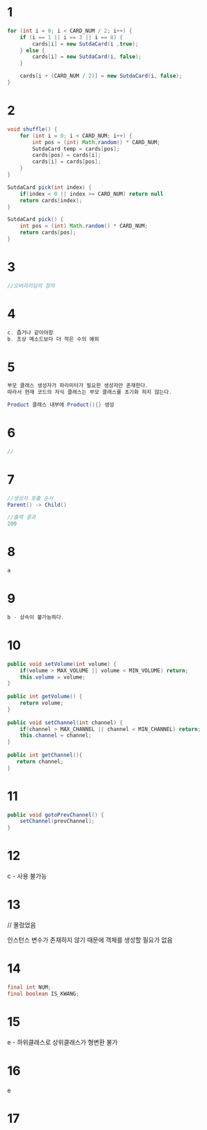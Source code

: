 # 1

```java
for (int i = 0; i < CARD_NUM / 2; i++) {
	if (i == 1 || i == 3 || i == 8) {
		cards[i] = new SutdaCard(i ,true);
	} else {
		cards[i] = new SutdaCard(i, false);
	}

	cards[i + (CARD_NUM / 2)] = new SutdaCard(i, false);
}
```

# 2

```java
void shuffle() {
	for (int i = 0; i < CARD_NUM; i++) {
		int pos = (int) Math.random() * CARD_NUM;
		SutdaCard temp = cards[pos];
		cards[pos] = cards[i];
		cards[i] = cards[pos];
	}
}

SutdaCard pick(int index) {
	if(index < 0 || index >= CARD_NUM) return null
	return cards[index]; 
}

SutdaCard pick() {
	int pos = (int) Math.random() * CARD_NUM;
	return cards[pos];
}
```

# 3

```java
//오버라이딩의 정의
```

# 4

```java
c. 좁거나 같아야함
b. 조상 메소드보다 더 적은 수의 예외
```

# 5

```java
부모 클래스 생성자가 파라미터가 필요한 생성자만 존재한다.
따라서 현재 코드의 자식 클래스는 부모 클래스를 초기화 하지 않는다.

Product 클래스 내부에 Product(){} 생성
```

# 6

```java
// 
```

# 7

```java
//생성자 호출 순서
Parent() -> Child()

//출력 결과
200
```

# 8

```java
a
```

# 9

```java
b - 상속이 불가능하다.
```

# 10

```java
public void setVolume(int volume) {
    if(volume > MAX_VOLUME || volume < MIN_VOLUME) return;
    this.volume = volume;
}
        
public int getVolume() {
    return volume;
}
        
public void setChannel(int channel) {
    if(channel > MAX_CHANNEL || channel < MIN_CHANNEL) return;
    this.channel = channel;
}
    
public int getChannel(){
   return channel;
}
```

# 11

```java
public void gotoPrevChannel() {
	setChannel(prevChannel);
}
```

# 12

c - 사용 불가능

# 13

// 몰랐었음

인스턴스 변수가 존재하지 않기 때문에 객체를 생성할 필요가 없음

# 14

```java
final int NUM;
final boolean IS_KWANG;
```

# 15

e - 하위클래스로 상위클래스가 형변환 불가

# 16

e

# 17

```java

```
